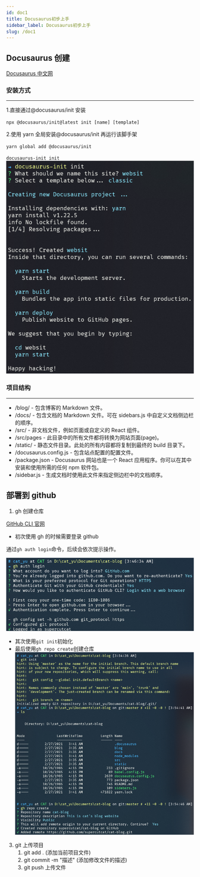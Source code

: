 ```yaml
---
id: doc1
title: Docusaurus初步上手
sidebar_label: Docusaurus初步上手
slug: /doc1
---
```


## Docusaurus 创建

[Docusaurus 中文网](https://www.docusaurus.cn/docs/installation)

### 安装方式

---

1.直接通过@docusaurus/init 安装

`npx @docusaurus/init@latest init [name] [template]`

2.使用 yarn 全局安装@docusaurus/init 再运行该脚手架

`yarn global add @docusaurus/init`

`docusaurus-init init`
![1-1](../../static/img/2021-02-27-27.png)

### 项目结构

---

- /blog/ - 包含博客的 Markdown 文件。
- /docs/ - 包含文档的 Markdown 文件。可在 sidebars.js 中自定义文档侧边栏的顺序。
- /src/ - 非文档文件，例如页面或自定义的 React 组件。
- /src/pages - 此目录中的所有文件都将转换为网站页面(page)。
- /static/ - 静态文件目录。此处的所有内容都将复制到最终的 build 目录下。
- /docusaurus.config.js - 包含站点配置的配置文件。
- /package.json - Docusaurus 网站也是一个 React 应用程序。你可以在其中安装和使用所需的任何 npm 软件包。
- /sidebar.js - 生成文档时使用此文件来指定侧边栏中的文档顺序。

## 部署到 github

1. gh 创建仓库

[GitHub CLI 官网](https://cli.github.com/manual/)

- 初次使用 gh 的时候需要登录 github

通过`gh auth login`命令，后续会依次提示操作。

![2-1](../../static/img/2021-02-27-24.png)

- 其次使用`git init`初始化
- 最后使用`gh repo create`创建仓库
  ![2-2](../../static/img/2021-02-27-25.png)

3. git 上传项目
   1. git add . (添加当前项目文件)
   2. git commit -m "描述" (添加修改文件的描述)
   3. git push 上传文件
